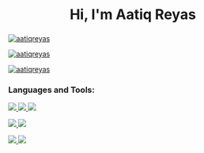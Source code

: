 <h1 align="center">Hi, I'm Aatiq Reyas</h1>
<h3 align="center"></h3>

<p align="left"> <a href="https://github.com/aatiqreyas" target="blank"><img src="https://komarev.com/ghpvc/?username=aatiqreyas&color=blueviolet&style=flat-square" alt="aatiqreyas" /> </p>

<p align="left"> <a href="https://twitter.com/aatiqreyas" target="blank"><img src="https://img.shields.io/twitter/follow/aatiqreyas?logo=twitter?style=for-the-badge&color=fedcba" alt="aatiqreyas" /></a> </p>
<p align="left"><a href="https://www.youtube.com/channel/UCqrbol6mVarxUaqfh81urgA" target="blank"><img src="https://img.shields.io/youtube/channel/subscribers/UCqrbol6mVarxUaqfh81urgA?label=Subscribe%20%40aatiqreyas&style=for-the-badge" alt="aatiqreyas" /></a> </p>

### Languages and Tools:
<p align="left">
<a href="https://youtu.be/dQw4w9WgXcQ" target="blank"><img src="https://img.shields.io/badge/Node.JS-black?style=for-the-badge&logo=node.js" />
<a href="https://youtu.be/dQw4w9WgXcQ" target="blank"><img src="https://img.shields.io/badge/-HTML5-black?style=for-the-badge&logo=HTML5" />
<a href="https://youtu.be/dQw4w9WgXcQ" target="blank"><img src="https://img.shields.io/badge/CSS-black?style=for-the-badge&logo=css3&logoColor=#1572B6" />
</p>

<p>
<a href="https://youtu.be/dQw4w9WgXcQ" target="blank"><img src="https://img.shields.io/badge/Javascript-black?style=for-the-badge&logo=javascript" />
<a href="https://youtu.be/dQw4w9WgXcQ" target="blank"><img src="https://img.shields.io/badge/Discord.js-black?style=for-the-badge&logo=discord" />
</p>

<p>
<a href="https://youtu.be/dQw4w9WgXcQ" target="blank"><img src="https://img.shields.io/badge/python-black?style=for-the-badge&logo=python" />
<a href="https://youtu.be/dQw4w9WgXcQ" target="blank"><img src="https://img.shields.io/badge/Discord.py-black?style=for-the-badge&logo=discord" />
</p>
<br />
